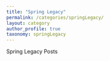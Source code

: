 ```yaml
---
title: "Spring Legacy"
permalink: /categories/springLegacy/
layout: category
author_profile: true
taxonomy: springLegacy
---
```


Spring Legacy Posts
